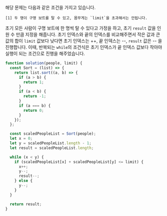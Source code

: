 해당 문제는 다음과 같은 조건을 가지고 있습니다.

```
[1] 두 명이 구명 보트를 탈 수 있고, 몸무게는 `limit`을 초과해서는 안됩니다.
```

초기 모든 사람이 구명 보트에 한 명씩 탈 수 있다고 가정을 하고, 초기 `result` 값을 인원 수 만큼 지정을 해줍니다.
초기 인덱스와 끝의 인덱스를 비교해주면서 작은 값과 큰 값의 합이 `limit` 값보다 낮다면 초기 인덱스는 ++, 끝 인덱스는 --, `result` 값은 -- 을 진행합니다.
이때, 반복되는 `while`의 조건식은 초기 인덱스가 끝 인덱스 값보다 작아야 실행이 되는 조건으로 진행을 해주었습니다.

```javascript
function solution(people, limit) {
  const Sort = (list) => {
    return list.sort((a, b) => {
      if (a > b) {
        return 1;
      }
      if (a < b) {
        return -1;
      }
      if (a === b) {
        return 0;
      }
    });
  };

  const scaledPeopleList = Sort(people);
  let x = 0;
  let y = scaledPeopleList.length - 1;
  let result = scaledPeopleList.length;

  while (x < y) {
    if (scaledPeopleList[x] + scaledPeopleList[y] <= limit) {
      x++;
      y--;
      result--;
    } else {
      y--;
    }
  }

  return result;
}
```

